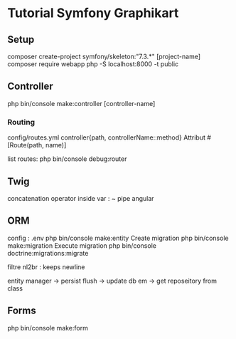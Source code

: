 # Tutorial Symfony Graphikart

## Setup

composer create-project symfony/skeleton:"7.3.\*" [project-name]
composer require webapp
php -S localhost:8000 -t public

## Controller

php bin/console make:controller [controller-name]

### Routing

config/routes.yml
controller{path, controllerName::method}
Attribut #[Route(path, name)]

list routes:
php bin/console debug:router

## Twig

concatenation operator inside var : ~
pipe angular

## ORM

config : .env
php bin/console make:entity
Create migration
php bin/console make:migration
Execute migration
php bin/console doctrine:migrations:migrate

filtre nl2br : keeps newline

entity manager -> persist
flush -> update db
em -> get reposeitory from class

## Forms

php bin/console make:form
